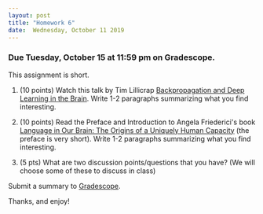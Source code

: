 ```yaml
---
layout: post
title: "Homework 6"
date:  Wednesday, October 11 2019
---
```


### Due Tuesday, October 15 at 11:59 pm on Gradescope. 

This assignment is short.


1. (10 points) Watch this talk by Tim Lillicrap [Backpropagation and Deep Learning in the Brain](https://simons.berkeley.edu/talks/timothy-lillicrap-4-17-18).
Write 1-2 paragraphs summarizing what you find interesting.

2. (10 points) Read the Preface and Introduction to Angela Friederici's book [Language in Our Brain: 
The Origins of a Uniquely Human Capacity](https://mitpress.universitypressscholarship.com/view/10.7551/mitpress/9780262036924.001.0001/upso-9780262036924-chapter-001) (the preface is very short).
Write 1-2 paragraphs summarizing what you find interesting.

3. (5 pts) What are two discussion points/questions that you have? (We will choose some of these to discuss in class)

Submit a summary to [Gradescope](https://www.gradescope.com/courses/61715).

Thanks, and enjoy!
